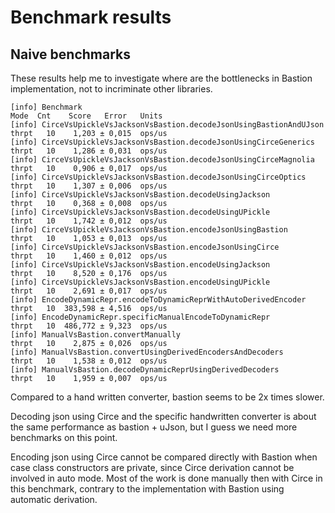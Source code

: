 # Benchmark results

## Naive benchmarks

These results help me to investigate where are the bottlenecks in Bastion implementation, not to incriminate other libraries.

```text
[info] Benchmark                                                         Mode  Cnt    Score   Error   Units
[info] CirceVsUpickleVsJacksonVsBastion.decodeJsonUsingBastionAndUJson  thrpt   10    1,203 ± 0,015  ops/us
[info] CirceVsUpickleVsJacksonVsBastion.decodeJsonUsingCirceGenerics    thrpt   10    1,286 ± 0,031  ops/us
[info] CirceVsUpickleVsJacksonVsBastion.decodeJsonUsingCirceMagnolia    thrpt   10    0,906 ± 0,017  ops/us
[info] CirceVsUpickleVsJacksonVsBastion.decodeJsonUsingCirceOptics      thrpt   10    1,307 ± 0,006  ops/us
[info] CirceVsUpickleVsJacksonVsBastion.decodeUsingJackson              thrpt   10    0,368 ± 0,008  ops/us
[info] CirceVsUpickleVsJacksonVsBastion.decodeUsingUPickle              thrpt   10    1,742 ± 0,012  ops/us
[info] CirceVsUpickleVsJacksonVsBastion.encodeJsonUsingBastion          thrpt   10    1,053 ± 0,013  ops/us
[info] CirceVsUpickleVsJacksonVsBastion.encodeJsonUsingCirce            thrpt   10    1,460 ± 0,012  ops/us
[info] CirceVsUpickleVsJacksonVsBastion.encodeUsingJackson              thrpt   10    8,520 ± 0,176  ops/us
[info] CirceVsUpickleVsJacksonVsBastion.encodeUsingUPickle              thrpt   10    2,691 ± 0,017  ops/us
[info] EncodeDynamicRepr.encodeToDynamicReprWithAutoDerivedEncoder      thrpt   10  383,598 ± 4,516  ops/us
[info] EncodeDynamicRepr.specificManualEncodeToDynamicRepr              thrpt   10  486,772 ± 9,323  ops/us
[info] ManualVsBastion.convertManually                                  thrpt   10    2,875 ± 0,026  ops/us
[info] ManualVsBastion.convertUsingDerivedEncodersAndDecoders           thrpt   10    1,538 ± 0,012  ops/us
[info] ManualVsBastion.decodeDynamicReprUsingDerivedDecoders            thrpt   10    1,959 ± 0,007  ops/us
```

Compared to a hand written converter, bastion seems to be 2x times slower.

Decoding json using Circe and the specific handwritten converter is about the same performance as bastion + uJson,
but I guess we need more benchmarks on this point.

Encoding json using Circe cannot be compared directly with Bastion when case class constructors are private, 
since Circe derivation cannot be involved in auto mode. 
Most of the work is done manually then with Circe in this benchmark, contrary to the implementation with Bastion using automatic derivation.
